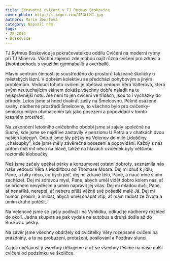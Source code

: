 ```yaml
---
title: Zdravotní cvičení v TJ Rytmus Boskovice
cover-photo: http://i.imgur.com/JZGcLHJ.jpg
authors: Marie Ženatová
category: Napsali nám
tags: 
- 28-2014
- Boskovice
---
```

TJ Rytmus Boskovice je pokračovatelkou oddílu Cvičení na moderní rytmy při TJ Minerva. Všichni zájemci zde mohou najít různá cvičení pro zdraví a životní pohodu s využitím gymnaballů a overballů. 

Hlavní centrum činnosti je soustředěno do prostorů takzvané školičky u městských lázní. V dobrém kolektivu se předchází pohybovým a jiným problémům. Vedoucí tohoto cvičení je obětavá vedoucí Věra Valterová, která svým neutuchajícím elánem dokáže všechny dobře naladit na tu nejsprávnější notu. Ale není to jen cvičení ve třídách, jsou to i vycházky do přírody. Letos jsme si hned dvakrát zašly na Šmelcovnu. Pěkně osázené svahy, nádherné prostředí Šmelcovny, to všechno bylo pro cvičenky-seniorky milým obohacením tak jako posezení a popovídání v tomto krásném prostředí.

Na zakončení letošního cvičebního období jsme si zajely společně na Suchý, kde jsme se nejdříve zastavily v penzionu U Petra a v chatkách dvou našich kolegyň. Odtud jsme šly pěšky na Velenov do milé Liduščiny „chaloupky“, kde jsme měly závěrečné posezení a popovídání. Každý z nás  přitom měl mít něco na hlavě, takže na hlavách cvičenek byly většinou roztomilé kloboučky. 

Než jsme začaly opékat párky a konzumovat ostatní dobroty, seznámila nás naše vedoucí Věra s Modlitbou od Thomase Moora:
Dej mi chuť k jídlu, Pane, a taky něco, co bych jed‘, dej mi zdravé tělo, Pane, a nauč mne s ním zacházet. Dej mi zdravou mysl, Pane, abych uměl vidět dobro kolem nás, ať se hříchem nevyděsím a umím napravit jej včas. Dej mi mladou duši, Pane, ať nenaříká, nereptá, ať neberu příliš vážně své pošetilé malé Já. Dej mi humor, prosím, a milost, abych uměl chápat vtip, ať mám radost ze života a umím druhé potěšit.

Na Velenově jsme se zašly podívat i na Vyhlídku, odkud je nádherný rozhled do okolí. Jedna skupina se pak vydala na autobus a druhá došla až do Boskovic pěšky. 

Na závěr jsme všechny obdržely od cvičitelky Věry rozepsané cvičení na prázdniny, a to na probuzení, protažení, posilování a Pozdrav slunci.

Za její obětavost jí všechny děkujeme a už se všechny těšíme na naše další cvičení od podzimku ve školičce.

